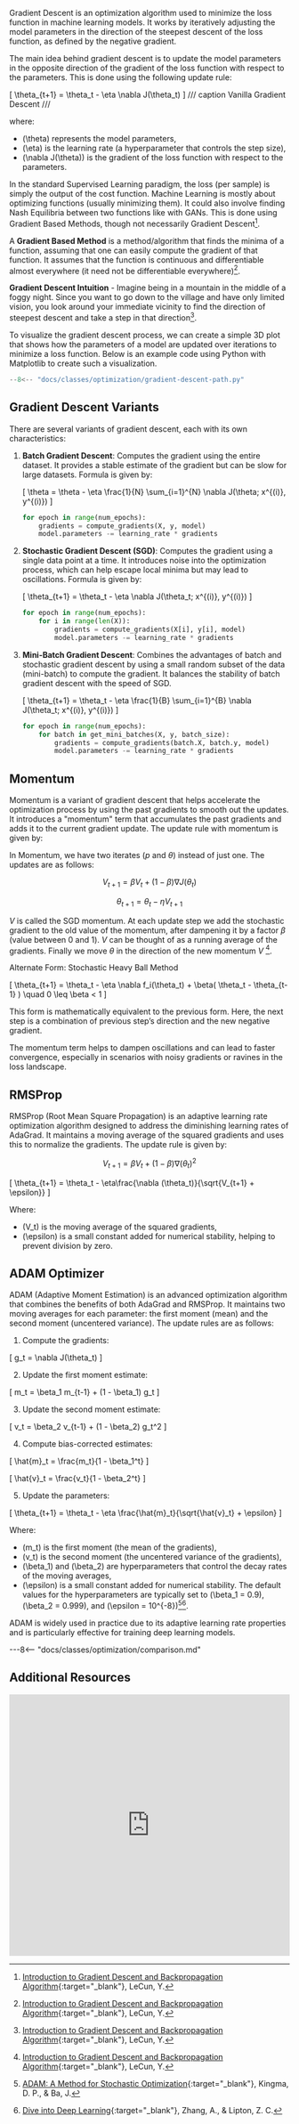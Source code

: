 
Gradient Descent is an optimization algorithm used to minimize the loss function in machine learning models. It works by iteratively adjusting the model parameters in the direction of the steepest descent of the loss function, as defined by the negative gradient.

The main idea behind gradient descent is to update the model parameters in the opposite direction of the gradient of the loss function with respect to the parameters. This is done using the following update rule:

\[
\theta_{t+1} = \theta_t - \eta \nabla J(\theta_t)
\]
/// caption
Vanilla Gradient Descent
///

where:

- \(\theta\) represents the model parameters,
- \(\eta\) is the learning rate (a hyperparameter that controls the step size),
- \(\nabla J(\theta)\) is the gradient of the loss function with respect to the parameters.

In the standard Supervised Learning paradigm, the loss (per sample) is simply the output of the cost function. Machine Learning is mostly about optimizing functions (usually minimizing them). It could also involve finding Nash Equilibria between two functions like with GANs. This is done using Gradient Based Methods, though not necessarily Gradient Descent[^1].

A **Gradient Based Method** is a method/algorithm that finds the minima of a function, assuming that one can easily compute the gradient of that function. It assumes that the function is continuous and differentiable almost everywhere (it need not be differentiable everywhere)[^1].

**Gradient Descent Intuition** - Imagine being in a mountain in the middle of a foggy night. Since you want to go down to the village and have only limited vision, you look around your immediate vicinity to find the direction of steepest descent and take a step in that direction[^1].

To visualize the gradient descent process, we can create a simple 3D plot that shows how the parameters of a model are updated over iterations to minimize a loss function. Below is an example code using Python with Matplotlib to create such a visualization.


``` python exec="on" html="on"
--8<-- "docs/classes/optimization/gradient-descent-path.py"
```

## Gradient Descent Variants

There are several variants of gradient descent, each with its own characteristics:

1. **Batch Gradient Descent**: Computes the gradient using the entire dataset. It provides a stable estimate of the gradient but can be slow for large datasets. Formula is given by:

    \[
    \theta = \theta - \eta \frac{1}{N} \sum_{i=1}^{N} \nabla J(\theta; x^{(i)}, y^{(i)})
    \]

    ``` python
    for epoch in range(num_epochs):
        gradients = compute_gradients(X, y, model)
        model.parameters -= learning_rate * gradients
    ```

2. **Stochastic Gradient Descent (SGD)**: Computes the gradient using a single data point at a time. It introduces noise into the optimization process, which can help escape local minima but may lead to oscillations.  Formula is given by:

    \[
    \theta_{t+1} = \theta_t - \eta \nabla J(\theta_t; x^{(i)}, y^{(i)})
    \]

    ``` python
    for epoch in range(num_epochs):
        for i in range(len(X)):
            gradients = compute_gradients(X[i], y[i], model)
            model.parameters -= learning_rate * gradients
    ```

3. **Mini-Batch Gradient Descent**: Combines the advantages of batch and stochastic gradient descent by using a small random subset of the data (mini-batch) to compute the gradient. It balances the stability of batch gradient descent with the speed of SGD.

    \[
    \theta_{t+1} = \theta_t - \eta \frac{1}{B} \sum_{i=1}^{B} \nabla J(\theta_t; x^{(i)}, y^{(i)})
    \]

    ``` python
    for epoch in range(num_epochs):
        for batch in get_mini_batches(X, y, batch_size):
            gradients = compute_gradients(batch.X, batch.y, model)
            model.parameters -= learning_rate * gradients
    ```


## Momentum

Momentum is a variant of gradient descent that helps accelerate the optimization process by using the past gradients to smooth out the updates. It introduces a "momentum" term that accumulates the past gradients and adds it to the current gradient update. The update rule with momentum is given by:

In Momentum, we have two iterates ($p$ and $\theta$) instead of just one. The updates are as follows:

$$
V_{t+1} = \beta V_t + (1 - \beta) \nabla J(\theta_t)
$$

$$
\theta_{t+1} = \theta_t - \eta V_{t+1}
$$

$V$ is called the SGD momentum. At each update step we add the stochastic gradient to the old value of the momentum, after dampening it by a factor $\beta$ (value between 0 and 1). $V$ can be thought of as a running average of the gradients. Finally we move $\theta$ in the direction of the new momentum $V$ [^1].

Alternate Form: Stochastic Heavy Ball Method

\[
\theta_{t+1} = \theta_t - \eta \nabla f_i(\theta_t) + \beta( \theta_t - \theta_{t-1} ) \quad 0 \leq \beta < 1
\]

This form is mathematically equivalent to the previous form. Here, the next step is a combination of previous step’s direction and the new negative gradient.

The momentum term helps to dampen oscillations and can lead to faster convergence, especially in scenarios with noisy gradients or ravines in the loss landscape.


## RMSProp

RMSProp (Root Mean Square Propagation) is an adaptive learning rate optimization algorithm designed to address the diminishing learning rates of AdaGrad. It maintains a moving average of the squared gradients and uses this to normalize the gradients. The update rule is given by:

$$
V_{t+1} = \beta V_t + (1 - \beta) \nabla (\theta_t)^2
$$

\[
\theta_{t+1} = \theta_t - \eta\frac{\nabla (\theta_t)}{\sqrt{V_{t+1} + \epsilon}}
\]

Where:

- \(V_t\) is the moving average of the squared gradients,
- \(\epsilon\) is a small constant added for numerical stability, helping to prevent division by zero.


<!-- ## AdaGrad

AdaGrad (Adaptive Gradient Algorithm) is an optimization algorithm that adapts the learning rate for each parameter based on the historical gradients. It performs larger updates for infrequent parameters and smaller updates for frequent parameters. The update rule is given by:

$$
V_{t+1} = \beta V_t + \nabla (\theta_t)^2
$$

\[
\theta_{t + 1} = \theta_t - \frac{\eta}{\sqrt{G_t + \epsilon}} \nabla J(\theta)
\]

Where:

- \(G_t\) is the diagonal matrix of the accumulated squared gradients,
- \(\epsilon\) is a small constant added for numerical stability. -->

## ADAM Optimizer

ADAM (Adaptive Moment Estimation) is an advanced optimization algorithm that combines the benefits of both AdaGrad and RMSProp. It maintains two moving averages for each parameter: the first moment (mean) and the second moment (uncentered variance). The update rules are as follows:

1. Compute the gradients:

\[
g_t = \nabla J(\theta_t)
\]

2. Update the first moment estimate:

\[
m_t = \beta_1 m_{t-1} + (1 - \beta_1) g_t
\]

3. Update the second moment estimate:

\[
v_t = \beta_2 v_{t-1} + (1 - \beta_2) g_t^2
\]

4. Compute bias-corrected estimates:

\[
\hat{m}_t = \frac{m_t}{1 - \beta_1^t}
\]

\[
\hat{v}_t = \frac{v_t}{1 - \beta_2^t}
\]

5. Update the parameters:

\[
\theta_{t+1} = \theta_t - \eta \frac{\hat{m}_t}{\sqrt{\hat{v}_t} + \epsilon}
\]

Where:

- \(m_t\) is the first moment (the mean of the gradients),
- \(v_t\) is the second moment (the uncentered variance of the gradients),
- \(\beta_1\) and \(\beta_2\) are hyperparameters that control the decay rates of the moving averages,
- \(\epsilon\) is a small constant added for numerical stability.
The default values for the hyperparameters are typically set to \(\beta_1 = 0.9\), \(\beta_2 = 0.999\), and \(\epsilon = 10^{-8}\)[^2][^3].

ADAM is widely used in practice due to its adaptive learning rate properties and is particularly effective for training deep learning models.



---8<-- "docs/classes/optimization/comparison.md"


## Additional Resources

<iframe width="100%" height="470" src="https://www.youtube.com/embed/MD2fYip6QsQ" title="Who&#39;s Adam and What&#39;s He Optimizing? | Deep Dive into Optimizers for Machine Learning!" frameborder="0" allow="accelerometer; autoplay; clipboard-write; encrypted-media; gyroscope; picture-in-picture; web-share" referrerpolicy="strict-origin-when-cross-origin" allowfullscreen></iframe>




[^1]: [Introduction to Gradient Descent and Backpropagation Algorithm](https://atcold.github.io/NYU-DLSP20/en/week02/02-1/){:target="_blank"}, LeCun, Y.

[^2]: [ADAM: A Method for Stochastic Optimization](https://arxiv.org/abs/1412.6980){:target="_blank"}, Kingma, D. P., & Ba, J.

[^3]: [Dive into Deep Learning](https://d2l.ai){:target="_blank"}, Zhang, A., & Lipton, Z. C.

[^4]: [Stochastic and Mini-batch Gradient Descent](https://kenndanielso.github.io/mlrefined/blog_posts/13_Multilayer_perceptrons/13_6_Stochastic_and_minibatch_gradient_descent.html){:target="_blank"}